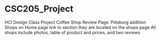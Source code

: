 # CSC205_Project
HCI Design Class Project
Coffee Shop Review Page: Piitsburg addition
Shops on Home page link to section they are located on the shops page
All shops include photos, table of product and prices, and two reviews 